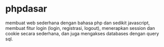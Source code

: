 # phpdasar

membuat web sederhana dengan bahasa php dan sedikit javascript, membuat fitur login (login, registrasi, logout), menerapkan session dan cookie secara sederhana,
dan juga mengakses databases dengan query sql. 

